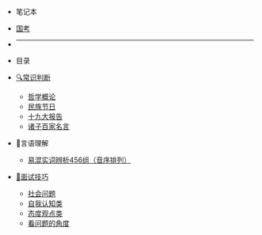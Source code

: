 * 笔记本
* [国考](http://localhost:3000/#/%E5%9B%BD%E8%80%83/%E5%B8%B8%E8%AF%86%E5%88%A4%E6%96%AD/%E5%93%B2%E5%AD%A6%E6%A6%82%E8%AE%BA ':target=_self')
* ---

* 目录
* [🔍常识判断](/国考/常识判断/)
  * [哲学概论](/国考/常识判断/哲学概论.md)
  * [民族节日](/国考/常识判断/民族节日.md)
  * [十九大报告](/国考/常识判断/十九大报告.md)
  * [诸子百家名言](/国考/常识判断/诸子百家名言.md)
* 📝言语理解
  * [易混实词辨析456组（音序排列）](/国考/言语理解/易混实词辨析456组（音序排列）.md)
* [👅面试技巧](/国考/面试技巧)
  * [社会问题](/国考/面试技巧/社会问题.md)
  * [自我认知类](/国考/面试技巧/自我认知类.md)
  * [态度观点类](/国考/面试技巧/态度观点类.md)
  * [看问题的角度](/国考/面试技巧/看问题的角度.md)

